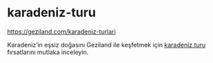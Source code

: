 # karadeniz-turu
https://geziland.com/karadeniz-turlari


Karadeniz’in eşsiz doğasını Geziland ile keşfetmek için [karadeniz turu](https://geziland.com/karadeniz-turlari) fırsatlarını mutlaka inceleyin.
